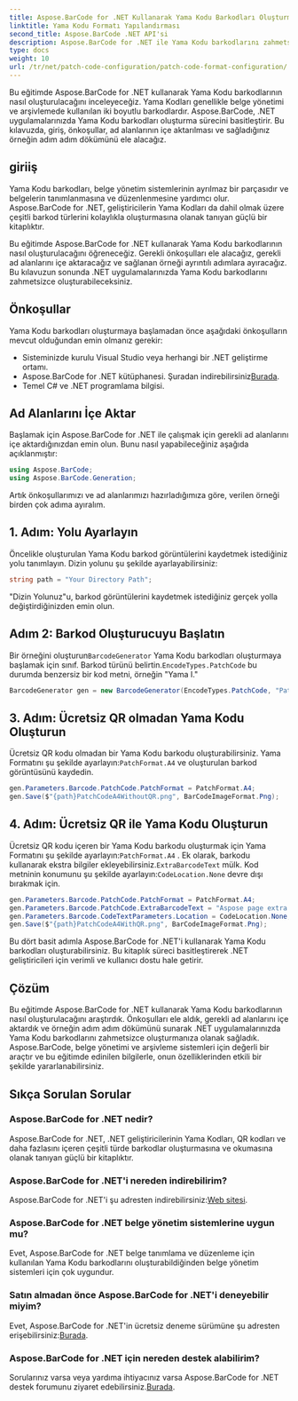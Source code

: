 ```yaml
---
title: Aspose.BarCode for .NET Kullanarak Yama Kodu Barkodları Oluşturma
linktitle: Yama Kodu Formatı Yapılandırması
second_title: Aspose.BarCode .NET API'si
description: Aspose.BarCode for .NET ile Yama Kodu barkodlarını zahmetsizce oluşturun. Yama Kodu barkodları oluşturma ve belge yönetim sisteminizi geliştirme adımlarını öğrenin. Kütüphaneyi şimdi indirin!
type: docs
weight: 10
url: /tr/net/patch-code-configuration/patch-code-format-configuration/
---
```


Bu eğitimde Aspose.BarCode for .NET kullanarak Yama Kodu barkodlarının nasıl oluşturulacağını inceleyeceğiz. Yama Kodları genellikle belge yönetimi ve arşivlemede kullanılan iki boyutlu barkodlardır. Aspose.BarCode, .NET uygulamalarınızda Yama Kodu barkodları oluşturma sürecini basitleştirir. Bu kılavuzda, giriş, önkoşullar, ad alanlarının içe aktarılması ve sağladığınız örneğin adım adım dökümünü ele alacağız.

## giriiş

Yama Kodu barkodları, belge yönetim sistemlerinin ayrılmaz bir parçasıdır ve belgelerin tanımlanmasına ve düzenlenmesine yardımcı olur. Aspose.BarCode for .NET, geliştiricilerin Yama Kodları da dahil olmak üzere çeşitli barkod türlerini kolaylıkla oluşturmasına olanak tanıyan güçlü bir kitaplıktır.

Bu eğitimde Aspose.BarCode for .NET kullanarak Yama Kodu barkodlarının nasıl oluşturulacağını öğreneceğiz. Gerekli önkoşulları ele alacağız, gerekli ad alanlarını içe aktaracağız ve sağlanan örneği ayrıntılı adımlara ayıracağız. Bu kılavuzun sonunda .NET uygulamalarınızda Yama Kodu barkodlarını zahmetsizce oluşturabileceksiniz.

## Önkoşullar

Yama Kodu barkodları oluşturmaya başlamadan önce aşağıdaki önkoşulların mevcut olduğundan emin olmanız gerekir:

- Sisteminizde kurulu Visual Studio veya herhangi bir .NET geliştirme ortamı.
-  Aspose.BarCode for .NET kütüphanesi. Şuradan indirebilirsiniz[Burada](https://releases.aspose.com/barcode/net/).
- Temel C# ve .NET programlama bilgisi.

## Ad Alanlarını İçe Aktar

Başlamak için Aspose.BarCode for .NET ile çalışmak için gerekli ad alanlarını içe aktardığınızdan emin olun. Bunu nasıl yapabileceğiniz aşağıda açıklanmıştır:

```csharp
using Aspose.BarCode;
using Aspose.BarCode.Generation;
```

Artık önkoşullarımızı ve ad alanlarımızı hazırladığımıza göre, verilen örneği birden çok adıma ayıralım.

## 1. Adım: Yolu Ayarlayın

Öncelikle oluşturulan Yama Kodu barkod görüntülerini kaydetmek istediğiniz yolu tanımlayın. Dizin yolunu şu şekilde ayarlayabilirsiniz:

```csharp
string path = "Your Directory Path";
```

"Dizin Yolunuz"u, barkod görüntülerini kaydetmek istediğiniz gerçek yolla değiştirdiğinizden emin olun.

## Adım 2: Barkod Oluşturucuyu Başlatın

 Bir örneğini oluşturun`BarcodeGenerator` Yama Kodu barkodları oluşturmaya başlamak için sınıf. Barkod türünü belirtin.`EncodeTypes.PatchCode` bu durumda benzersiz bir kod metni, örneğin "Yama I."

```csharp
BarcodeGenerator gen = new BarcodeGenerator(EncodeTypes.PatchCode, "Patch I");
```

## 3. Adım: Ücretsiz QR olmadan Yama Kodu Oluşturun

 Ücretsiz QR kodu olmadan bir Yama Kodu barkodu oluşturabilirsiniz. Yama Formatını şu şekilde ayarlayın:`PatchFormat.A4` ve oluşturulan barkod görüntüsünü kaydedin.

```csharp
gen.Parameters.Barcode.PatchCode.PatchFormat = PatchFormat.A4;
gen.Save($"{path}PatchCodeA4WithoutQR.png", BarCodeImageFormat.Png);
```

## 4. Adım: Ücretsiz QR ile Yama Kodu Oluşturun

 Ücretsiz QR kodu içeren bir Yama Kodu barkodu oluşturmak için Yama Formatını şu şekilde ayarlayın:`PatchFormat.A4` . Ek olarak, barkodu kullanarak ekstra bilgiler ekleyebilirsiniz.`ExtraBarcodeText` mülk. Kod metninin konumunu şu şekilde ayarlayın:`CodeLocation.None` devre dışı bırakmak için.

```csharp
gen.Parameters.Barcode.PatchCode.PatchFormat = PatchFormat.A4;
gen.Parameters.Barcode.PatchCode.ExtraBarcodeText = "Aspose page extra info";
gen.Parameters.Barcode.CodeTextParameters.Location = CodeLocation.None;
gen.Save($"{path}PatchCodeA4WithQR.png", BarCodeImageFormat.Png);
```

Bu dört basit adımla Aspose.BarCode for .NET'i kullanarak Yama Kodu barkodları oluşturabilirsiniz. Bu kitaplık süreci basitleştirerek .NET geliştiricileri için verimli ve kullanıcı dostu hale getirir.

## Çözüm

Bu eğitimde Aspose.BarCode for .NET kullanarak Yama Kodu barkodlarının nasıl oluşturulacağını araştırdık. Önkoşulları ele aldık, gerekli ad alanlarını içe aktardık ve örneğin adım adım dökümünü sunarak .NET uygulamalarınızda Yama Kodu barkodlarını zahmetsizce oluşturmanıza olanak sağladık. Aspose.BarCode, belge yönetimi ve arşivleme sistemleri için değerli bir araçtır ve bu eğitimde edinilen bilgilerle, onun özelliklerinden etkili bir şekilde yararlanabilirsiniz.

## Sıkça Sorulan Sorular

### Aspose.BarCode for .NET nedir?
Aspose.BarCode for .NET, .NET geliştiricilerinin Yama Kodları, QR kodları ve daha fazlasını içeren çeşitli türde barkodlar oluşturmasına ve okumasına olanak tanıyan güçlü bir kitaplıktır.

### Aspose.BarCode for .NET'i nereden indirebilirim?
Aspose.BarCode for .NET'i şu adresten indirebilirsiniz:[Web sitesi](https://releases.aspose.com/barcode/net/).

### Aspose.BarCode for .NET belge yönetim sistemlerine uygun mu?
Evet, Aspose.BarCode for .NET belge tanımlama ve düzenleme için kullanılan Yama Kodu barkodlarını oluşturabildiğinden belge yönetim sistemleri için çok uygundur.

### Satın almadan önce Aspose.BarCode for .NET'i deneyebilir miyim?
 Evet, Aspose.BarCode for .NET'in ücretsiz deneme sürümüne şu adresten erişebilirsiniz:[Burada](https://releases.aspose.com/).

### Aspose.BarCode for .NET için nereden destek alabilirim?
 Sorularınız varsa veya yardıma ihtiyacınız varsa Aspose.BarCode for .NET destek forumunu ziyaret edebilirsiniz.[Burada](https://forum.aspose.com/c/barcode/13).
